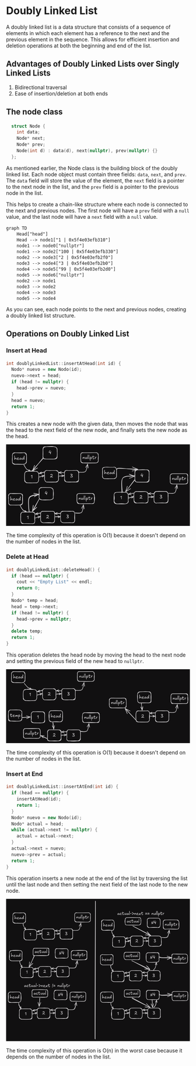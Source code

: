 # Doubly Linked List

A doubly linked list is a data structure that consists of a sequence of elements in which each element has a reference to the next and the previous element in the sequence. This allows for efficient insertion and deletion operations at both the beginning and end of the list.

## Advantages of Doubly Linked Lists over Singly Linked Lists

1. Bidirectional traversal
2. Ease of insertion/deletion at both ends

## The node class

```cpp
  struct Node {
    int data;
    Node* next;
    Node* prev;
    Node(int d) : data(d), next(nullptr), prev(nullptr) {}
  };
```

As mentioned earlier, the Node class is the building block of the doubly linked list. Each node object must contain three fields: `data`, `next`, and `prev`. The `data` field will store the value of the element, the `next` field is a pointer to the next node in the list, and the `prev` field is a pointer to the previous node in the list.

This helps to create a chain-like structure where each node is connected to the next and previous nodes. The first node will have a `prev` field with a `null` value, and the last node will have a `next` field with a `null` value.

```mermaid
graph TD
    Head["head"]
    Head --> node1["1 | 0x5f4e03efb310"]
    node1 --> node0["nullptr"]
    node1 --> node2["100 | 0x5f4e03efb330"]
    node2 --> node3["2 | 0x5f4e03efb2f0"]
    node3 --> node4["3 | 0x5f4e03efb2b0"]
    node4 --> node5["99 | 0x5f4e03efb2d0"]
    node5 --> node6["nullptr"]
    node2 --> node1
    node3 --> node2
    node4 --> node3
    node5 --> node4
```

As you can see, each node points to the next and previous nodes, creating a doubly linked list structure.

## Operations on Doubly Linked List

### Insert at Head

```cpp
int doublyLinkedList::insertAtHead(int id) {
  Nodo* nuevo = new Nodo(id);
  nuevo->next = head;
  if (head != nullptr) {
    head->prev = nuevo;
  }
  head = nuevo;
  return 1;
}

```

This creates a new node with the given data, then moves the node that was the head to the next field of the new node, and finally sets the new node as the head.

![Insert at Head](InsertAtHead.png)

The time complexity of this operation is O(1) because it doesn't depend on the number of nodes in the list.

### Delete at Head

```cpp
int doublyLinkedList::deleteHead() {
  if (head == nullptr) {
    cout << "Empty List" << endl;
    return 0;
  }
  Nodo* temp = head;
  head = temp->next;
  if (head != nullptr) {
    head->prev = nullptr;
  }
  delete temp;
  return 1;
}
```

This operation deletes the head node by moving the head to the next node and setting the previous field of the new head to `nullptr`.

![Delete at Head](DeleteAtHead.png)

The time complexity of this operation is O(1) because it doesn't depend on the number of nodes in the list.

### Insert at End

```cpp
int doublyLinkedList::insertAtEnd(int id) {
  if (head == nullptr) {
    insertAtHead(id);
    return 1;
  }
  Nodo* nuevo = new Nodo(id);
  Nodo* actual = head;
  while (actual->next != nullptr) {
    actual = actual->next;
  }
  actual->next = nuevo;
  nuevo->prev = actual;
  return 1;
}
```

This operation inserts a new node at the end of the list by traversing the list until the last node and then setting the next field of the last node to the new node.

![Insert at End](InsertAtEnd.png)

The time complexity of this operation is O(n) in the worst case because it depends on the number of nodes in the list.


